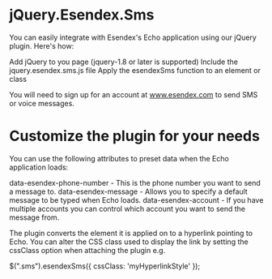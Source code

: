 jQuery.Esendex.Sms
==================

You can easily integrate with Esendex's Echo application using our jQuery plugin. Here's how:

  Add jQuery to you page (jquery-1.8 or later is supported)
  Include the jquery.esendex.sms.js file
  Apply the esendexSms function to an element or class

You will need to sign up for an account at www.esendex.com to send SMS or voice messages.


Customize the plugin for your needs
===================================

You can use the following attributes to preset data when the Echo application loads:

data-esendex-phone-number - This is the phone number you want to send a message to.
data-esendex-message - Allows you to specify a default message to be typed when Echo loads.
data-esendex-account - If you have multiple accounts you can control which account you want to send the message from.


The plugin converts the element it is applied on to a hyperlink pointing to Echo. You can alter the CSS class used to display the link by setting the cssClass option when attaching the plugin e.g.

$(".sms").esendexSms({ cssClass: 'myHyperlinkStyle' });
